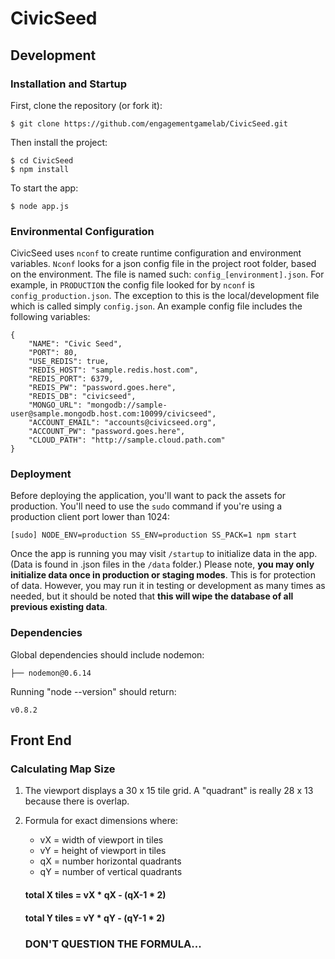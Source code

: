 # CivicSeed

## Development

### Installation and Startup

First, clone the repository (or fork it):

	$ git clone https://github.com/engagementgamelab/CivicSeed.git

Then install the project:

	$ cd CivicSeed
	$ npm install

To start the app:

	$ node app.js

### Environmental Configuration

CivicSeed uses `nconf` to create runtime configuration and environment variables. `Nconf` looks for a json config file in the project root folder, based on the environment. The file is named such: `config_[environment].json`. For example, in `PRODUCTION` the config file looked for by `nconf` is `config_production.json`. The exception to this is the local/development file which is called simply `config.json`. An example config file includes the following variables:

	{
		"NAME": "Civic Seed",
		"PORT": 80,
		"USE_REDIS": true,
		"REDIS_HOST": "sample.redis.host.com",
		"REDIS_PORT": 6379,
		"REDIS_PW": "password.goes.here",
		"REDIS_DB": "civicseed",
		"MONGO_URL": "mongodb://sample-user@sample.mongodb.host.com:10099/civicseed",
		"ACCOUNT_EMAIL": "accounts@civicseed.org",
		"ACCOUNT_PW": "password.goes.here",
		"CLOUD_PATH": "http://sample.cloud.path.com"
	}

### Deployment

Before deploying the application, you'll want to pack the assets for production. You'll need to use the `sudo` command if you're using a production client port lower than 1024:

	[sudo] NODE_ENV=production SS_ENV=production SS_PACK=1 npm start

Once the app is running you may visit `/startup` to initialize data in the app. (Data is found in .json files in the `/data` folder.) Please note, **you may only initialize data once in production or staging modes**. This is for protection of data. However, you may run it in testing or development as many times as needed, but it should be noted that **this will wipe the database of all previous existing data**.

### Dependencies

Global dependencies should include nodemon:

	├── nodemon@0.6.14

Running "node --version" should return:

	v0.8.2

## Front End

### Calculating Map Size

1. The viewport displays a 30 x 15 tile grid.  A "quadrant" is really 28 x 13 because there is overlap.

2. Formula for exact dimensions where:
    - vX = width of viewport in tiles
    - vY = height of viewport in tiles
    - qX = number horizontal quadrants
    - qY = number of vertical quadrants

    #### total X tiles = vX * qX - (qX-1 * 2)
    #### total Y tiles =  vY * qY - (qY-1 * 2)

    ### DON'T QUESTION THE FORMULA...
